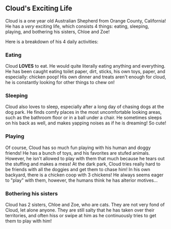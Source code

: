 ## Cloud's Exciting Life

Cloud is a one year old Australian Shepherd from Orange County, California! He has a _very_ exciting life, which consists 4 things: eating, sleeping, playing, and bothering his sisters, Chloe and Zoe!

Here is a breakdown of his 4 daily activities:

### Eating

Cloud **LOVES** to eat. He would quite literally eating anything and everything. He has been caught eating toilet paper, dirt, sticks, his own toys, paper, and especially: chicken poop! His own dinner and treats aren't enough for cloud, he is constantly looking for other things to chew on!


### Sleeping 

Cloud also loves to sleep, especially after a long day of chasing dogs at the dog park. He finds comfy places in the most uncomfortable looking areas, such as the bathroom floor or in a ball under a chair. He sometimes sleeps on his back as well, and makes yapping noises as if he is dreaming! So cute!

### Playing

Of course, Cloud has so much fun playing with his human and doggy friends! He has a bunch of toys, and his favorites are stufed animals. However, he isn't allowed to play with them that much because he tears out the stuffing and makes a mess! At the dark park, Cloud tries really hard to be friends with all the doggies and get them to chase him! In his own backyard, there is a chicken coop with 3 chickens! He always seems eager to "play" with them, however, the humans think he has alterior motives...

### Bothering his sisters

Cloud has 2 sisters, Chloe and Zoe, who are cats. They are not very fond of Cloud, let alone anyone. They are still salty that he has taken over their territories, and often hiss or swipe at him as he continuously tries to get them to play with him! 
